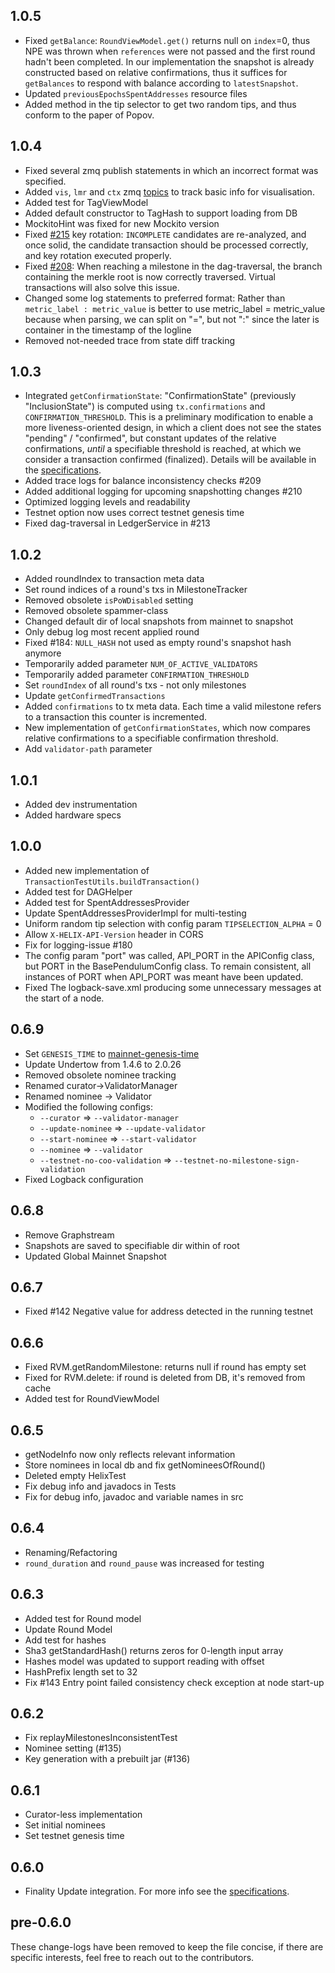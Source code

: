 ## 1.0.5
-  Fixed `getBalance`: `RoundViewModel.get()` returns null on `index`=0, thus NPE was thrown when `references` were not passed and the first round hadn't been completed. In our implementation the snapshot is already constructed based on relative confirmations, thus it suffices for `getBalances` to respond with balance according to `latestSnapshot`.
-  Updated `previousEpochsSpentAddresses` resource files
- Added method in the tip selector to get two random tips, and thus conform to the paper of Popov.

## 1.0.4
-  Fixed several zmq publish statements in which an incorrect format was specified.
-  Added `vis`, `lmr` and `ctx` zmq [topics](https://github.com/HelixNetwork/pendulum#messageq) to track basic info for visualisation.
-  Added test for TagViewModel
-  Added default constructor to TagHash to support loading from DB
-  MockitoHint was fixed for new Mockito version
-  Fixed [#215](https://github.com/HelixNetwork/pendulum/issues/215) key rotation: `INCOMPLETE` candidates are re-analyzed, and once solid, the candidate transaction should be processed correctly, and key rotation executed properly.
-  Fixed [#208](https://github.com/HelixNetwork/pendulum/issues/208): When reaching a milestone in the dag-traversal, the branch containing the merkle root is now correctly traversed. Virtual transactions will also solve this issue.
- Changed some log statements to preferred format: Rather than ```metric_label : metric_value``` is better to use metric_label = metric_value because when parsing, we can split on "=", but not ":" since the later is container in the timestamp of the logline
- Removed not-needed trace from state diff tracking

## 1.0.3
-  Integrated `getConfirmationState`: "ConfirmationState" (previously "InclusionState") is computed using `tx.confirmations` and `CONFIRMATION_THRESHOLD`. This is a preliminary modification to enable a more liveness-oriented design, in which a client does not see the states "pending" / "confirmed", but constant updates of the relative confirmations, _until_ a specifiable threshold is reached, at which we consider a transaction confirmed (finalized). Details will be available in the [specifications](https://github.com/HelixNetwork/helix-specs/tree/master/specs/1.0).
-  Added trace logs for balance inconsistency checks #209
-  Added additional logging for upcoming snapshotting changes #210
-  Optimized logging levels and readability
-  Testnet option now uses correct testnet genesis time
-  Fixed dag-traversal in LedgerService in #213

## 1.0.2
-  Added roundIndex to transaction meta data
-  Set round indices of a round's txs in MilestoneTracker
-  Removed obsolete `isPoWDisabled` setting
-  Removed obsolete spammer-class
-  Changed default dir of local snapshots from mainnet to snapshot
-  Only debug log most recent applied round
-  Fixed #184: `NULL_HASH` not used as empty round's snapshot hash anymore
-  Temporarily added parameter `NUM_OF_ACTIVE_VALIDATORS`
-  Temporarily added parameter `CONFIRMATION_THRESHOLD`
-  Set `roundIndex` of all round's txs - not only milestones
-  Update `getConfirmedTransactions`
-  Added `confirmations` to tx meta data. Each time a valid milestone refers to a transaction this counter is incremented.
-  New implementation of `getConfirmationStates`, which now compares relative confirmations to a specifiable confirmation threshold.
-  Add `validator-path` parameter

## 1.0.1
-   Added dev instrumentation
-   Added hardware specs

## 1.0.0
-   Added new implementation of `TransactionTestUtils.buildTransaction()`
-   Added test for DAGHelper
-   Added test for SpentAddressesProvider
-   Update SpentAddressesProviderImpl for multi-testing
-   Uniform random tip selection with config param `TIPSELECTION_ALPHA` = 0
-   Allow `X-HELIX-API-Version` header in CORS
-   Fix for logging-issue #180
-   The config param "port" was called, API_PORT in the APIConfig class, but PORT in the BasePendulumConfig class. To remain consistent, all instances of PORT when API_PORT was meant have been updated.
-   Fixed The logback-save.xml producing some unnecessary messages at the start of a node.  

## 0.6.9
-   Set `GENESIS_TIME` to [mainnet-genesis-time](https://github.com/HelixNetwork/helix-dao-data#genesis-time)
-   Update Undertow from 1.4.6 to 2.0.26
-   Removed obsolete nominee tracking
-   Renamed curator->ValidatorManager
-   Renamed nominee -> Validator
-   Modified the following configs:
    - `--curator` => `--validator-manager`
    - `--update-nominee` => `--update-validator`
    - `--start-nominee` => `--start-validator`
    - `--nominee` => `--validator`
    - `--testnet-no-coo-validation` => `--testnet-no-milestone-sign-validation`
-   Fixed Logback configuration

## 0.6.8
-   Remove Graphstream
-   Snapshots are saved to specifiable dir within of root
-   Updated Global Mainnet Snapshot

## 0.6.7
-   Fixed #142 Negative value for address detected in the running testnet

## 0.6.6
-   Fixed RVM.getRandomMilestone: returns null if round has empty set
-   Fixed for RVM.delete: if round is deleted from DB, it's removed from cache
-   Added test for RoundViewModel

## 0.6.5
-   getNodeInfo now only reflects relevant information
-   Store nominees in local db and fix getNomineesOfRound()
-   Deleted empty HelixTest
-   Fix debug info and javadocs in Tests
-   Fix for debug info, javadoc and variable names in src

## 0.6.4
-   Renaming/Refactoring
-   `round_duration` and `round_pause` was increased for testing

## 0.6.3
-   Added test for Round model
-   Update Round Model
-   Add test for hashes
-   Sha3 getStandardHash() returns zeros for 0-length input array
-   Hashes model was updated to support reading with offset
-   HashPrefix length set to 32
-   Fix #143 Entry point failed consistency check exception at node start-up

## 0.6.2
-   Fix replayMilestonesInconsistentTest
-   Nominee setting (#135)
-   Key generation with a prebuilt jar (#136)

## 0.6.1
-   Curator-less implementation
-   Set initial nominees
-   Set testnet genesis time

## 0.6.0
-   Finality Update integration. For more info see the [specifications](https://github.com/HelixNetwork/helix-specs/blob/master/specs/1.0/finality.md).

## pre-0.6.0

These change-logs have been removed to keep the file concise, if there are specific interests, feel free to reach out to the contributors.
